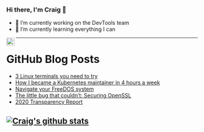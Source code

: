 ### Hi there, I'm Craig 👋

<!--
**CraigTeelFugro/CraigTeelFugro** is a ✨ _special_ ✨ repository because its `README.md` (this file) appears on your GitHub profile.

Here are some ideas to get you started:
-->

- 🔭 I’m currently working on the DevTools team
- 🌱 I’m currently learning everything I can

[<img align="left" alt="Craig Teel | LinkedIn" width="22px" src="https://cdn.jsdelivr.net/npm/simple-icons@v3/icons/linkedin.svg" />][linkedin]

---

# GitHub Blog Posts

<!-- BLOG-POST-LIST:START -->
- [3 Linux terminals you need to try](https://opensource.com/article/21/2/linux-terminals)
- [How I became a Kubernetes maintainer in 4 hours a week](https://opensource.com/article/21/2/kubernetes-maintainer)
- [Navigate your FreeDOS system](https://opensource.com/article/21/2/freedos-dir)
- [The little bug that couldn’t: Securing OpenSSL](https://github.blog/2021-02-25-the-little-bug-that-couldnt-securing-openssl/)
- [2020 Transparency Report](https://github.blog/2021-02-25-2020-transparency-report/)
<!-- BLOG-POST-LIST:END -->

## [![Craig's github stats](https://github-readme-stats.vercel.app/api?username=craigteelfugro)](https://github.com/anuraghazra/github-readme-stats)


[linkedin]: https://linkedin.com/in/craig-teel-b8786771
